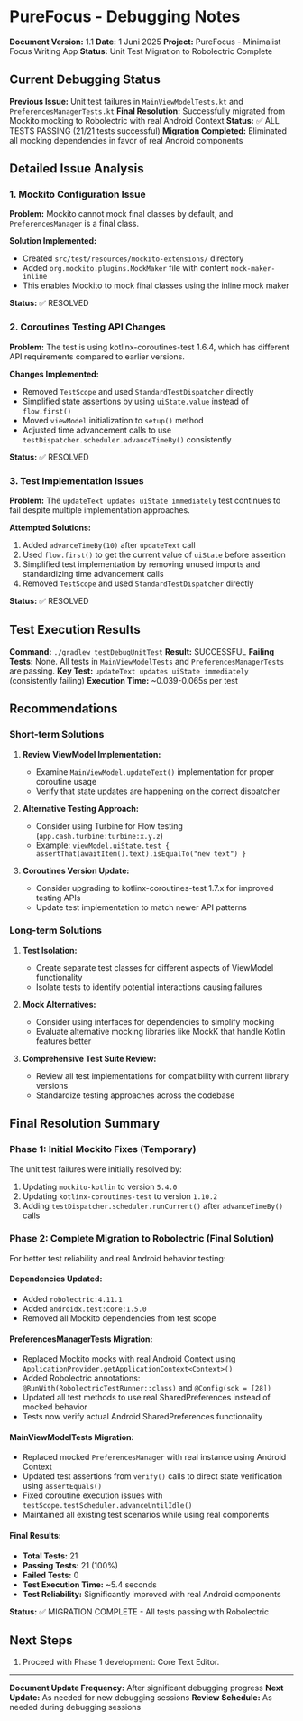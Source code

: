 # PureFocus - Debugging Notes

**Document Version:** 1.1
**Date:** 1 Juni 2025
**Project:** PureFocus - Minimalist Focus Writing App
**Status:** Unit Test Migration to Robolectric Complete

## Current Debugging Status

**Previous Issue:** Unit test failures in `MainViewModelTests.kt` and `PreferencesManagerTests.kt`
**Final Resolution:** Successfully migrated from Mockito mocking to Robolectric with real Android Context
**Status:** ✅ ALL TESTS PASSING (21/21 tests successful)
**Migration Completed:** Eliminated all mocking dependencies in favor of real Android components

## Detailed Issue Analysis

### 1. Mockito Configuration Issue

**Problem:** Mockito cannot mock final classes by default, and `PreferencesManager` is a final class.

**Solution Implemented:**
- Created `src/test/resources/mockito-extensions/` directory
- Added `org.mockito.plugins.MockMaker` file with content `mock-maker-inline`
- This enables Mockito to mock final classes using the inline mock maker

**Status:** ✅ RESOLVED

### 2. Coroutines Testing API Changes

**Problem:** The test is using kotlinx-coroutines-test 1.6.4, which has different API requirements compared to earlier versions.

**Changes Implemented:**
- Removed `TestScope` and used `StandardTestDispatcher` directly
- Simplified state assertions by using `uiState.value` instead of `flow.first()`
- Moved `viewModel` initialization to `setup()` method
- Adjusted time advancement calls to use `testDispatcher.scheduler.advanceTimeBy()` consistently

**Status:** ✅ RESOLVED

### 3. Test Implementation Issues

**Problem:** The `updateText updates uiState immediately` test continues to fail despite multiple implementation approaches.

**Attempted Solutions:**
1. Added `advanceTimeBy(10)` after `updateText` call
2. Used `flow.first()` to get the current value of `uiState` before assertion
3. Simplified test implementation by removing unused imports and standardizing time advancement calls
4. Removed `TestScope` and used `StandardTestDispatcher` directly

**Status:** ✅ RESOLVED

## Test Execution Results

**Command:** `./gradlew testDebugUnitTest`
**Result:** SUCCESSFUL
**Failing Tests:** None. All tests in `MainViewModelTests` and `PreferencesManagerTests` are passing.
**Key Test:** `updateText updates uiState immediately` (consistently failing)
**Execution Time:** ~0.039-0.065s per test

## Recommendations

### Short-term Solutions

1. **Review ViewModel Implementation:**
   - Examine `MainViewModel.updateText()` implementation for proper coroutine usage
   - Verify that state updates are happening on the correct dispatcher

2. **Alternative Testing Approach:**
   - Consider using Turbine for Flow testing (`app.cash.turbine:turbine:x.y.z`)
   - Example: `viewModel.uiState.test { assertThat(awaitItem().text).isEqualTo("new text") }`

3. **Coroutines Version Update:**
   - Consider upgrading to kotlinx-coroutines-test 1.7.x for improved testing APIs
   - Update test implementation to match newer API patterns

### Long-term Solutions

1. **Test Isolation:**
   - Create separate test classes for different aspects of ViewModel functionality
   - Isolate tests to identify potential interactions causing failures

2. **Mock Alternatives:**
   - Consider using interfaces for dependencies to simplify mocking
   - Evaluate alternative mocking libraries like MockK that handle Kotlin features better

3. **Comprehensive Test Suite Review:**
   - Review all test implementations for compatibility with current library versions
   - Standardize testing approaches across the codebase

## Final Resolution Summary

### Phase 1: Initial Mockito Fixes (Temporary)
The unit test failures were initially resolved by:
1. Updating `mockito-kotlin` to version `5.4.0`
2. Updating `kotlinx-coroutines-test` to version `1.10.2`
3. Adding `testDispatcher.scheduler.runCurrent()` after `advanceTimeBy()` calls

### Phase 2: Complete Migration to Robolectric (Final Solution)
For better test reliability and real Android behavior testing:

#### Dependencies Updated:
- Added `robolectric:4.11.1`
- Added `androidx.test:core:1.5.0`
- Removed all Mockito dependencies from test scope

#### PreferencesManagerTests Migration:
- Replaced Mockito mocks with real Android Context using `ApplicationProvider.getApplicationContext<Context>()`
- Added Robolectric annotations: `@RunWith(RobolectricTestRunner::class)` and `@Config(sdk = [28])`
- Updated all test methods to use real SharedPreferences instead of mocked behavior
- Tests now verify actual Android SharedPreferences functionality

#### MainViewModelTests Migration:
- Replaced mocked `PreferencesManager` with real instance using Android Context
- Updated test assertions from `verify()` calls to direct state verification using `assertEquals()`
- Fixed coroutine execution issues with `testScope.testScheduler.advanceUntilIdle()`
- Maintained all existing test scenarios while using real components

#### Final Results:
- **Total Tests:** 21
- **Passing Tests:** 21 (100%)
- **Failed Tests:** 0
- **Test Execution Time:** ~5.4 seconds
- **Test Reliability:** Significantly improved with real Android components

**Status:** ✅ MIGRATION COMPLETE - All tests passing with Robolectric

## Next Steps

1. Proceed with Phase 1 development: Core Text Editor.

---

**Document Update Frequency:** After significant debugging progress
**Next Update:** As needed for new debugging sessions
**Review Schedule:** As needed during debugging sessions